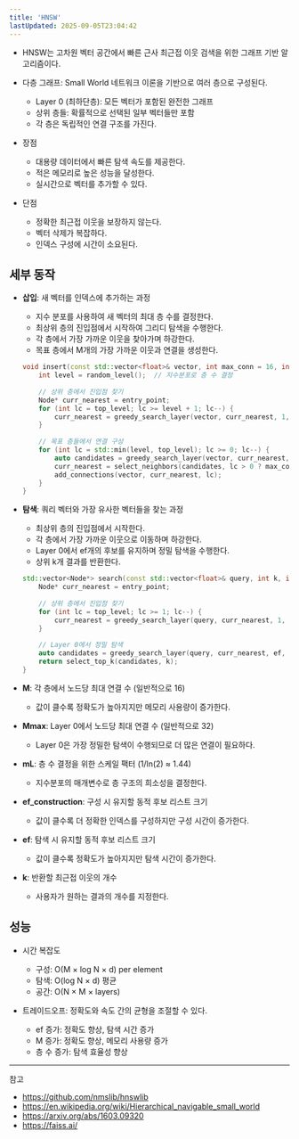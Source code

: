 ```yaml
---
title: 'HNSW'
lastUpdated: 2025-09-05T23:04:42
---
```

- HNSW는 고차원 벡터 공간에서 빠른 근사 최근접 이웃 검색을 위한 그래프 기반 알고리즘이다.
- 다층 그래프: Small World 네트워크 이론을 기반으로 여러 층으로 구성된다.
  - Layer 0 (최하단층): 모든 벡터가 포함된 완전한 그래프
  - 상위 층들: 확률적으로 선택된 일부 벡터들만 포함
  - 각 층은 독립적인 연결 구조를 가진다.

- 장점
  - 대용량 데이터에서 빠른 탐색 속도를 제공한다.
  - 적은 메모리로 높은 성능을 달성한다.
  - 실시간으로 벡터를 추가할 수 있다.

- 단점
  - 정확한 최근접 이웃을 보장하지 않는다.
  - 벡터 삭제가 복잡하다.
  - 인덱스 구성에 시간이 소요된다.

## 세부 동작

- **삽입**: 새 벡터를 인덱스에 추가하는 과정
  - 지수 분포를 사용하여 새 벡터의 최대 층 수를 결정한다.
  - 최상위 층의 진입점에서 시작하여 그리디 탐색을 수행한다.
  - 각 층에서 가장 가까운 이웃을 찾아가며 하강한다.
  - 목표 층에서 M개의 가장 가까운 이웃과 연결을 생성한다.

  ```cpp
  void insert(const std::vector<float>& vector, int max_conn = 16, int max_conn_l0 = 32) {
      int level = random_level();  // 지수분포로 층 수 결정
      
      // 상위 층에서 진입점 찾기
      Node* curr_nearest = entry_point;
      for (int lc = top_level; lc >= level + 1; lc--) {
          curr_nearest = greedy_search_layer(vector, curr_nearest, 1, lc);
      }
      
      // 목표 층들에서 연결 구성
      for (int lc = std::min(level, top_level); lc >= 0; lc--) {
          auto candidates = greedy_search_layer(vector, curr_nearest, ef_construction, lc);
          curr_nearest = select_neighbors(candidates, lc > 0 ? max_conn : max_conn_l0);
          add_connections(vector, curr_nearest, lc);
      }
  }
  ```

- **탐색**: 쿼리 벡터와 가장 유사한 벡터들을 찾는 과정
  - 최상위 층의 진입점에서 시작한다.
  - 각 층에서 가장 가까운 이웃으로 이동하며 하강한다.
  - Layer 0에서 ef개의 후보를 유지하며 정밀 탐색을 수행한다.
  - 상위 k개 결과를 반환한다.

  ```cpp
  std::vector<Node*> search(const std::vector<float>& query, int k, int ef = 200) {
      Node* curr_nearest = entry_point;
      
      // 상위 층에서 진입점 찾기
      for (int lc = top_level; lc >= 1; lc--) {
          curr_nearest = greedy_search_layer(query, curr_nearest, 1, lc);
      }
      
      // Layer 0에서 정밀 탐색
      auto candidates = greedy_search_layer(query, curr_nearest, ef, 0);
      return select_top_k(candidates, k);
  }
  ```

- **M**: 각 층에서 노드당 최대 연결 수 (일반적으로 16)
  - 값이 클수록 정확도가 높아지지만 메모리 사용량이 증가한다.
  
- **Mmax**: Layer 0에서 노드당 최대 연결 수 (일반적으로 32)
  - Layer 0은 가장 정밀한 탐색이 수행되므로 더 많은 연결이 필요하다.

- **mL**: 층 수 결정을 위한 스케일 팩터 (1/ln(2) ≈ 1.44)
  - 지수분포의 매개변수로 층 구조의 희소성을 결정한다.
  
- **ef_construction**: 구성 시 유지할 동적 후보 리스트 크기
  - 값이 클수록 더 정확한 인덱스를 구성하지만 구성 시간이 증가한다.
  
- **ef**: 탐색 시 유지할 동적 후보 리스트 크기
  - 값이 클수록 정확도가 높아지지만 탐색 시간이 증가한다.
  
- **k**: 반환할 최근접 이웃의 개수
  - 사용자가 원하는 결과의 개수를 지정한다.

## 성능

- 시간 복잡도
  - 구성: O(M × log N × d) per element
  - 탐색: O(log N × d) 평균
  - 공간: O(N × M × layers)
  
- 트레이드오프: 정확도와 속도 간의 균형을 조절할 수 있다.
  - ef 증가: 정확도 향상, 탐색 시간 증가
  - M 증가: 정확도 향상, 메모리 사용량 증가
  - 층 수 증가: 탐색 효율성 향상

---

참고

- <https://github.com/nmslib/hnswlib>
- <https://en.wikipedia.org/wiki/Hierarchical_navigable_small_world>
- <https://arxiv.org/abs/1603.09320>
- <https://faiss.ai/>

